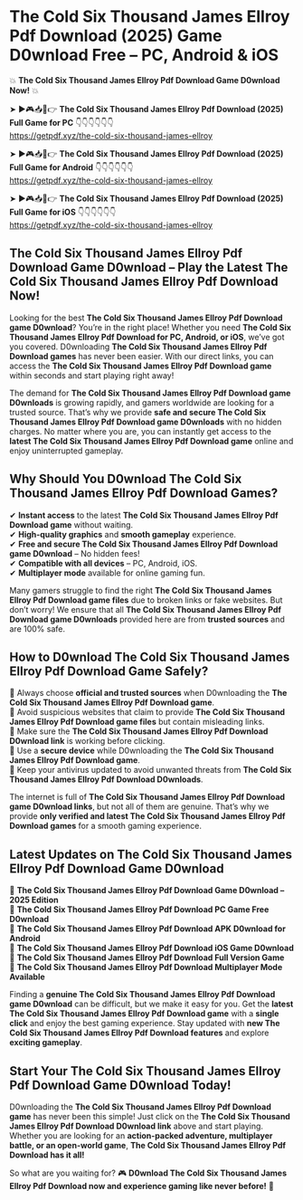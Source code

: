 # The Cold Six Thousand James Ellroy Pdf Download (2025) Game D0wnload Free – PC, Android & iOS

💥 **The Cold Six Thousand James Ellroy Pdf Download Game D0wnload Now!** 💥  

➤ ►🎮📥📱👉 **The Cold Six Thousand James Ellroy Pdf Download (2025) Full Game for PC** 👇👇👇👇👇👇  
https://getpdf.xyz/the-cold-six-thousand-james-ellroy  

➤ ►🎮📥📱👉 **The Cold Six Thousand James Ellroy Pdf Download (2025) Full Game for Android** 👇👇👇👇👇👇  
https://getpdf.xyz/the-cold-six-thousand-james-ellroy  

➤ ►🎮📥📱👉 **The Cold Six Thousand James Ellroy Pdf Download (2025) Full Game for iOS** 👇👇👇👇👇👇  
https://getpdf.xyz/the-cold-six-thousand-james-ellroy  

## The Cold Six Thousand James Ellroy Pdf Download Game D0wnload – Play the Latest The Cold Six Thousand James Ellroy Pdf Download Now!

Looking for the best **The Cold Six Thousand James Ellroy Pdf Download game D0wnload**? You’re in the right place! Whether you need **The Cold Six Thousand James Ellroy Pdf Download for PC, Android, or iOS**, we’ve got you covered. D0wnloading **The Cold Six Thousand James Ellroy Pdf Download games** has never been easier. With our direct links, you can access the **The Cold Six Thousand James Ellroy Pdf Download game** within seconds and start playing right away!  

The demand for **The Cold Six Thousand James Ellroy Pdf Download game D0wnloads** is growing rapidly, and gamers worldwide are looking for a trusted source. That’s why we provide **safe and secure The Cold Six Thousand James Ellroy Pdf Download game D0wnloads** with no hidden charges. No matter where you are, you can instantly get access to the **latest The Cold Six Thousand James Ellroy Pdf Download game** online and enjoy uninterrupted gameplay.  

## **Why Should You D0wnload The Cold Six Thousand James Ellroy Pdf Download Games?**  

✔ **Instant access** to the latest **The Cold Six Thousand James Ellroy Pdf Download game** without waiting.  
✔ **High-quality graphics** and **smooth gameplay** experience.  
✔ **Free and secure The Cold Six Thousand James Ellroy Pdf Download game D0wnload** – No hidden fees!  
✔ **Compatible with all devices** – PC, Android, iOS.  
✔ **Multiplayer mode** available for online gaming fun.  

Many gamers struggle to find the right **The Cold Six Thousand James Ellroy Pdf Download game files** due to broken links or fake websites. But don’t worry! We ensure that all **The Cold Six Thousand James Ellroy Pdf Download game D0wnloads** provided here are from **trusted sources** and are 100% safe.  

## **How to D0wnload The Cold Six Thousand James Ellroy Pdf Download Game Safely?**  

📌 Always choose **official and trusted sources** when D0wnloading the **The Cold Six Thousand James Ellroy Pdf Download game**.  
📌 Avoid suspicious websites that claim to provide **The Cold Six Thousand James Ellroy Pdf Download game files** but contain misleading links.  
📌 Make sure the **The Cold Six Thousand James Ellroy Pdf Download D0wnload link** is working before clicking.  
📌 Use a **secure device** while D0wnloading the **The Cold Six Thousand James Ellroy Pdf Download game**.  
📌 Keep your antivirus updated to avoid unwanted threats from **The Cold Six Thousand James Ellroy Pdf Download D0wnloads**.  

The internet is full of **The Cold Six Thousand James Ellroy Pdf Download game D0wnload links**, but not all of them are genuine. That’s why we provide **only verified and latest The Cold Six Thousand James Ellroy Pdf Download games** for a smooth gaming experience.  

## **Latest Updates on The Cold Six Thousand James Ellroy Pdf Download Game D0wnload**  

🔹 **The Cold Six Thousand James Ellroy Pdf Download Game D0wnload – 2025 Edition**  
🔹 **The Cold Six Thousand James Ellroy Pdf Download PC Game Free D0wnload**  
🔹 **The Cold Six Thousand James Ellroy Pdf Download APK D0wnload for Android**  
🔹 **The Cold Six Thousand James Ellroy Pdf Download iOS Game D0wnload**  
🔹 **The Cold Six Thousand James Ellroy Pdf Download Full Version Game**  
🔹 **The Cold Six Thousand James Ellroy Pdf Download Multiplayer Mode Available**  

Finding a **genuine The Cold Six Thousand James Ellroy Pdf Download game D0wnload** can be difficult, but we make it easy for you. Get the **latest The Cold Six Thousand James Ellroy Pdf Download game** with a **single click** and enjoy the best gaming experience. Stay updated with **new The Cold Six Thousand James Ellroy Pdf Download features** and explore **exciting gameplay**.  

## **Start Your The Cold Six Thousand James Ellroy Pdf Download Game D0wnload Today!**  

D0wnloading the **The Cold Six Thousand James Ellroy Pdf Download game** has never been this simple! Just click on the **The Cold Six Thousand James Ellroy Pdf Download D0wnload link** above and start playing. Whether you are looking for an **action-packed adventure, multiplayer battle, or an open-world game**, **The Cold Six Thousand James Ellroy Pdf Download has it all!**  

So what are you waiting for? 🎮 **D0wnload The Cold Six Thousand James Ellroy Pdf Download now and experience gaming like never before!** 🚀  